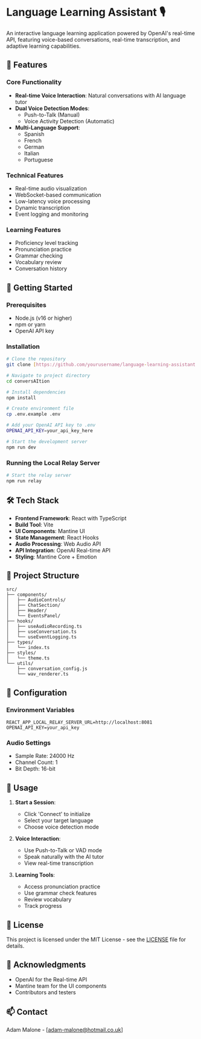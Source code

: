 # Language Learning Assistant 🎙️

An interactive language learning application powered by OpenAI's real-time API, featuring voice-based conversations, real-time transcription, and adaptive learning capabilities.

## 🌟 Features

### Core Functionality
- **Real-time Voice Interaction**: Natural conversations with AI language tutor
- **Dual Voice Detection Modes**:
  - Push-to-Talk (Manual)
  - Voice Activity Detection (Automatic)
- **Multi-Language Support**:
  - Spanish
  - French
  - German
  - Italian
  - Portuguese

### Technical Features
- Real-time audio visualization
- WebSocket-based communication
- Low-latency voice processing
- Dynamic transcription
- Event logging and monitoring

### Learning Features
- Proficiency level tracking
- Pronunciation practice
- Grammar checking
- Vocabulary review
- Conversation history

## 🚀 Getting Started

### Prerequisites
- Node.js (v16 or higher)
- npm or yarn
- OpenAI API key

### Installation
```bash
# Clone the repository
git clone [https://github.com/yourusername/language-learning-assistant.git](https://github.com/adamm0019/conversAItion.git)

# Navigate to project directory
cd conversAItion

# Install dependencies
npm install

# Create environment file
cp .env.example .env

# Add your OpenAI API key to .env
OPENAI_API_KEY=your_api_key_here

# Start the development server
npm run dev
```

### Running the Local Relay Server
```bash
# Start the relay server
npm run relay
```

## 🛠️ Tech Stack

- **Frontend Framework**: React with TypeScript
- **Build Tool**: Vite
- **UI Components**: Mantine UI
- **State Management**: React Hooks
- **Audio Processing**: Web Audio API
- **API Integration**: OpenAI Real-time API
- **Styling**: Mantine Core + Emotion

## 📁 Project Structure

```
src/
├── components/
│   ├── AudioControls/
│   ├── ChatSection/
│   ├── Header/
│   └── EventsPanel/
├── hooks/
│   ├── useAudioRecording.ts
│   ├── useConversation.ts
│   └── useEventLogging.ts
├── types/
│   └── index.ts
├── styles/
│   └── theme.ts
└── utils/
    ├── conversation_config.js
    └── wav_renderer.ts
```

## 🔧 Configuration

### Environment Variables
```env
REACT_APP_LOCAL_RELAY_SERVER_URL=http://localhost:8081
OPENAI_API_KEY=your_api_key
```

### Audio Settings
- Sample Rate: 24000 Hz
- Channel Count: 1
- Bit Depth: 16-bit

## 🎯 Usage

1. **Start a Session**:
   - Click 'Connect' to initialize
   - Select your target language
   - Choose voice detection mode

2. **Voice Interaction**:
   - Use Push-to-Talk or VAD mode
   - Speak naturally with the AI tutor
   - View real-time transcription

3. **Learning Tools**:
   - Access pronunciation practice
   - Use grammar check features
   - Review vocabulary
   - Track progress

## 📝 License

This project is licensed under the MIT License - see the [LICENSE](LICENSE) file for details.

## 🙏 Acknowledgments

- OpenAI for the Real-time API
- Mantine team for the UI components
- Contributors and testers

## 📫 Contact

Adam Malone - [adam-malone@hotmail.co.uk]
